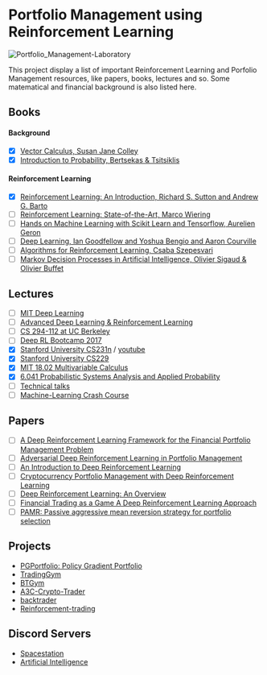 # Portfolio Management using Reinforcement Learning
![Portfolio_Management-Laboratory](https://img.shields.io/badge/Portfolio_Management-Laboratory-26c390.svg?colorA=2668c3&longCache=true&style=for-the-badge "Reinforcement_Learning-and_Portfolio_Management")

This project display a list of important Reinforcement Learning and Porfolio Management resources, like papers, books, lectures and so. Some matematical and financial background is also listed here.
  
## Books
#### Background
- [x] [Vector Calculus, Susan Jane Colley](/books/Vector%20Calculus.pdf)
- [x] [Introduction to Probability, Bertsekas & Tsitsiklis](/books/Math--Bertsekas_Tsitsiklis_Introduction_to_probability.pdf)
#### Reinforcement Learning
- [x] [Reinforcement Learning: An Introduction, Richard S. Sutton and Andrew G. Barto](https://web.stanford.edu/class/psych209/Readings/SuttonBartoIPRLBook2ndEd.pdf)
- [ ] [Reinforcement Learning: State-of-the-Art, Marco Wiering](/books/ReinforcementLearningState-of-the-Art.pdf)
- [ ] [Hands on Machine Learning with Scikit Learn and Tensorflow, Aurelien Geron](/books/Hands%20on%20Machine%20Learning%20with%20Scikit%20Learn%20and%20Tensorflow.pdf)
- [ ] [Deep Learning, Ian Goodfellow and Yoshua Bengio and Aaron Courville](/books/deeplearningbook.pdf)
- [ ] [Algorithms for Reinforcement Learning, Csaba Szepesvari](/books/RLAlgsInMDPs.pdf)
- [ ] [Markov Decision Processes in Artificial Intelligence, Olivier Sigaud & Olivier Buffet](/books/Markov_Decision_Processes_and_Artificial_Intelligence.pdf)

## Lectures
- [ ] [MIT Deep Learning](https://www.youtube.com/playlist?list=PLrAXtmErZgOeiKm4sgNOknGvNjby9efdf)
- [ ] [Advanced Deep Learning & Reinforcement Learning](https://www.youtube.com/playlist?list=PLqYmG7hTraZDNJre23vqCGIVpfZ_K2RZs)
- [ ] [CS 294-112 at UC Berkeley](http://rail.eecs.berkeley.edu/deeprlcourse/)
- [ ] [Deep RL Bootcamp 2017](https://www.youtube.com/playlist?list=PLAdk-EyP1ND8MqJEJnSvaoUShrAWYe51U)
- [x] [Stanford University CS231n](http://cs231n.github.io/) / [youtube](https://www.youtube.com/playlist?list=PLC1qU-LWwrF64f4QKQT-Vg5Wr4qEE1Zxk)
- [x] [Stanford University CS229](https://www.youtube.com/playlist?list=PLA89DCFA6ADACE599)
- [x] [MIT 18.02 Multivariable Calculus](https://www.youtube.com/playlist?list=PL4C4C8A7D06566F38)
- [x] [6.041 Probabilistic Systems Analysis and Applied Probability](https://www.youtube.com/playlist?list=PLUl4u3cNGP61MdtwGTqZA0MreSaDybji8)
- [ ] [Technical talks](https://www.youtube.com/playlist?list=PLqYmG7hTraZCuaG0h0DDn_YPleGLLAEkK)
- [ ] [Machine-Learning Crash Course](https://developers.google.com/machine-learning/crash-course/ml-intro)

## Papers
- [ ] [A Deep Reinforcement Learning Framework for the Financial Portfolio Management Problem](https://arxiv.org/abs/1706.10059)
- [ ] [Adversarial Deep Reinforcement Learning in Portfolio Management](https://arxiv.org/abs/1808.09940)
- [ ] [An Introduction to Deep Reinforcement Learning](https://arxiv.org/abs/1811.12560)
- [ ] [Cryptocurrency Portfolio Management with Deep Reinforcement Learning](https://arxiv.org/abs/1612.01277)
- [ ] [Deep Reinforcement Learning: An Overview](https://arxiv.org/abs/1701.07274)
- [ ] [Financial Trading as a Game A Deep Reinforcement Learning Approach](https://arxiv.org/abs/1807.02787)
- [ ] [PAMR: Passive aggressive mean reversion strategy for portfolio selection](https://link.springer.com/article/10.1007/s10994-012-5281-z)

## Projects
* [PGPortfolio: Policy Gradient Portfolio](https://github.com/ZhengyaoJiang/PGPortfolio)
* [TradingGym](https://github.com/Yvictor/TradingGym)
* [BTGym](https://github.com/Kismuz/btgym)
* [A3C-Crypto-Trader](https://github.com/yazzaoui/A3C-Crypto-Trader)
* [backtrader](https://github.com/backtrader/backtrader)
* [Reinforcement-trading
](https://github.com/deependersingla/deep_trader)

## Discord Servers

* [Spacestation](https://discord.gg/uVUSPfc)
* [Artificial Intelligence](https://discord.gg/hcnRRzm)
